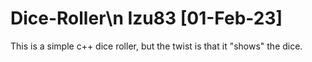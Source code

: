 # Dice-Roller\n Izu83 [01-Feb-23]
This is a simple c++ dice roller, but the twist is that it "shows" the dice.

